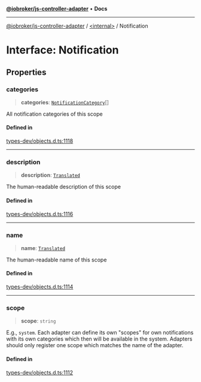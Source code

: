[**@iobroker/js-controller-adapter**](../../README.md) • **Docs**

***

[@iobroker/js-controller-adapter](../../globals.md) / [\<internal\>](../README.md) / Notification

# Interface: Notification

## Properties

### categories

> **categories**: [`NotificationCategory`](../type-aliases/NotificationCategory.md)[]

All notification categories of this scope

#### Defined in

[types-dev/objects.d.ts:1118](https://github.com/ioBroker/ioBroker.js-controller/blob/ec9b0b016d2d4f5ad1591c6bd149fd060033bed1/packages/types-dev/objects.d.ts#L1118)

***

### description

> **description**: [`Translated`](../type-aliases/Translated.md)

The human-readable description of this scope

#### Defined in

[types-dev/objects.d.ts:1116](https://github.com/ioBroker/ioBroker.js-controller/blob/ec9b0b016d2d4f5ad1591c6bd149fd060033bed1/packages/types-dev/objects.d.ts#L1116)

***

### name

> **name**: [`Translated`](../type-aliases/Translated.md)

The human-readable name of this scope

#### Defined in

[types-dev/objects.d.ts:1114](https://github.com/ioBroker/ioBroker.js-controller/blob/ec9b0b016d2d4f5ad1591c6bd149fd060033bed1/packages/types-dev/objects.d.ts#L1114)

***

### scope

> **scope**: `string`

E.g., `system`. Each adapter can define its own "scopes" for own notifications with its own categories which then will be available in the system. Adapters should only register one scope which matches the name of the adapter.

#### Defined in

[types-dev/objects.d.ts:1112](https://github.com/ioBroker/ioBroker.js-controller/blob/ec9b0b016d2d4f5ad1591c6bd149fd060033bed1/packages/types-dev/objects.d.ts#L1112)
